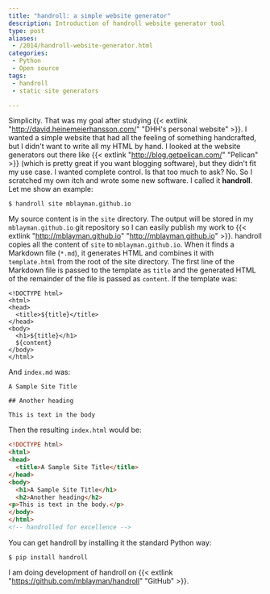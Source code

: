 ```yaml
---
title: "handroll: a simple website generator"
description: Introduction of handroll website generator tool
type: post
aliases:
 - /2014/handroll-website-generator.html
categories:
 - Python
 - Open source
tags:
 - handroll
 - static site generators

---
```

Simplicity. That was my goal after studying {{< extlink "http://david.heinemeierhansson.com/" "DHH's personal website" >}}.
I wanted a simple website that
had all the feeling of something handcrafted, but I didn't want to write all
my HTML by hand. I looked at the website generators out there like
{{< extlink "http://blog.getpelican.com/" "Pelican" >}} (which is pretty great if you want
blogging software), but they didn't fit my use case. I wanted complete control.
Is that too much to ask? No. So I scratched my own itch and wrote some new
software. I called it **handroll**. Let me show an example:

```console
$ handroll site mblayman.github.io
```

My source content is in the `site` directory. The output will be stored in my
`mblayman.github.io` git repository so I can easily publish my work to
{{< extlink "http://mblayman.github.io" "http://mblayman.github.io" >}}. handroll copies all the
content of `site` to `mblayman.github.io`. When it finds a Markdown file
(`*.md`), it generates HTML and combines it with `template.html` from the root
of the site directory. The first line of the Markdown file is passed to the
template as `title` and the generated HTML of the remainder of the file is
passed as `content`. If the template was:

```html+mako
<!DOCTYPE html>
<html>
<head>
  <title>${title}</title>
</head>
<body>
  <h1>${title}</h1>
  ${content}
</body>
</html>
```

And `index.md` was:

```
A Sample Site Title

## Another heading

This is text in the body
```

Then the resulting `index.html` would be:

```html
<!DOCTYPE html>
<html>
<head>
  <title>A Sample Site Title</title>
</head>
<body>
  <h1>A Sample Site Title</h1>
  <h2>Another heading</h2>
<p>This is text in the body.</p>
</body>
</html>
<!-- handrolled for excellence -->
```

You can get handroll by installing it the standard Python way:

```console
$ pip install handroll
```

I am doing development of handroll on
{{< extlink "https://github.com/mblayman/handroll" "GitHub" >}}.
